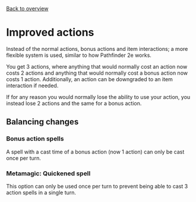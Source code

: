 [Back to overview](README.md)
# Improved actions
Instead of the normal actions, bonus actions and item interactions; a more flexible system is used, similar to how Pathfinder 2e works.

You get 3 actions, where anything that would normally cost an action now costs 2 actions and anything that would normally cost a bonus action now costs 1 action. Additionally, an action can be downgraded to an item interaction if needed.

If for any reason you would normally lose the ability to use your action, you instead lose 2 actions and the same for a bonus action.
## Balancing changes
### Bonus action spells
A spell with a cast time of a bonus action (now 1 action) can only be cast once per turn.
### Metamagic: Quickened spell
This option can only be used once per turn to prevent being able to cast 3 action spells in a single turn.